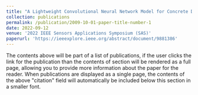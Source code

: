 ```yaml
---
title: "A Lightweight Convolutional Neural Network Model for Concrete Damage Classification using Acoustic Emissions"
collection: publications
permalink: /publication/2009-10-01-paper-title-number-1
date: 2022-09-12
venue: '2022 IEEE Sensors Applications Symposium (SAS)'
paperurl: 'https://ieeexplore.ieee.org/abstract/document/9881386'
---
```



The contents above will be part of a list of publications, if the user clicks the link for the publication than the contents of section will be rendered as a full page, allowing you to provide more information about the paper for the reader. When publications are displayed as a single page, the contents of the above "citation" field will automatically be included below this section in a smaller font.
